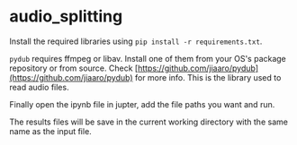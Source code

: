 # audio_splitting

Install the required libraries using `pip install -r requirements.txt`.

`pydub` requires ffmpeg or libav. Install one of them from your OS's package repository or from source. Check [https://github.com/jiaaro/pydub](https://github.com/jiaaro/pydub) for more info. This is the library used to read audio files.

Finally open the ipynb file in jupter, add the file paths you want and run. 

The results files will be save in the current working directory with the same name as the input file. 